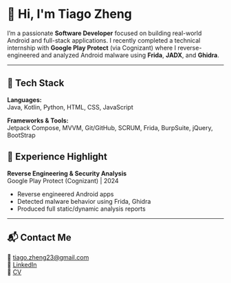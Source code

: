 # 👋 Hi, I'm Tiago Zheng

I’m a passionate **Software Developer** focused on building real-world Android and full-stack applications. I recently completed a technical internship with **Google Play Protect** (via Cognizant) where I reverse-engineered and analyzed Android malware using **Frida**, **JADX**, and **Ghidra**.

---

## 🔧 Tech Stack

**Languages:**  
Java, Kotlin, Python, HTML, CSS, JavaScript

**Frameworks & Tools:**  
Jetpack Compose, MVVM, Git/GitHub, SCRUM, Frida, BurpSuite, jQuery, BootStrap

## 🧠 Experience Highlight

**Reverse Engineering & Security Analysis**  
Google Play Protect (Cognizant) | 2024  
- Reverse engineered Android apps  
- Detected malware behavior using Frida, Ghidra  
- Produced full static/dynamic analysis reports

---

## 📬 Contact Me

📧 tiago.zheng23@gmail.com  
📎 [LinkedIn](https://www.linkedin.com/in/tiago-zheng-a281851a5)  
📂 [CV](https://github.com/TiagoZheng/TiagoZheng/blob/main/TiagoZheng_CV_2025.pdf)
